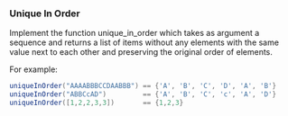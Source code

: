 ### Unique In Order

Implement the function unique_in_order which takes as argument a sequence and returns a list of items without any elements with the same value next to each other and preserving the original order of elements.

For example:
```c#
uniqueInOrder("AAAABBBCCDAABBB") == {'A', 'B', 'C', 'D', 'A', 'B'}
uniqueInOrder("ABBCcAD")         == {'A', 'B', 'C', 'c', 'A', 'D'}
uniqueInOrder([1,2,2,3,3])       == {1,2,3}
